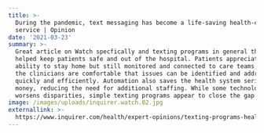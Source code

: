 ```yaml
---
title: >-
  During the pandemic, text messaging has become a life-saving health-care
  service | Opinion
date: '2021-03-23'
summary: >-
  Great article on Watch specfically and texting programs in general that have
  helped keep patients safe and out of the hospital. Patients appreciate the
  ability to stay home but still monitored and connected to care teams, while
  the clinicians are comfortable that issues can be identified and addressed
  quickly and efficiently. Automation also saves the health system serious
  money, reducing the need for additional staffing. While some technology
  worsens disparities, simple texting programs appear to close the gap.
image: /images/uploads/inquirer.watch.02.jpg
externallink: >-
  https://www.inquirer.com/health/expert-opinions/texting-programs-health-care-covid-watch-20210323.html
---
```


